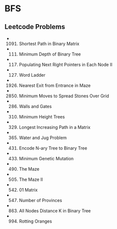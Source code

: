 # BFS

## Leetcode Problems

* 1091. Shortest Path in Binary Matrix
* 111. Minimum Depth of Binary Tree
* 117. Populating Next Right Pointers in Each Node II
* 127. Word Ladder
* 1926. Nearest Exit from Entrance in Maze
* 2850. Minimum Moves to Spread Stones Over Grid
* 286. Walls and Gates
* 310. Minimum Height Trees
* 329. Longest Increasing Path in a Matrix
* 365. Water and Jug Problem
* 431. Encode N-ary Tree to Binary Tree
* 433. Minimum Genetic Mutation
* 490. The Maze
* 505. The Maze II
* 542. 01 Matrix
* 547. Number of Provinces
* 863. All Nodes Distance K in Binary Tree
* 994. Rotting Oranges
